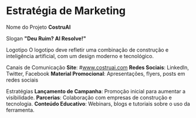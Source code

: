 # Estratégia de Marketing

Nome do Projeto
**CostruAI**

Slogan
**"Deu Ruim? AI Resolve!"**

Logotipo
O logotipo deve refletir uma combinação de construção e inteligência artificial, com um design moderno e tecnológico.

Canais de Comunicação
**Site**: #www.costruai.com
**Redes Sociais**: LinkedIn, Twitter, Facebook
**Material Promocional**: Apresentações, flyers, posts em redes sociais

Estratégias
**Lançamento de Campanha**: Promoção inicial para aumentar a visibilidade.
**Parcerias**: Colaboração com empresas de construção e tecnologia.
**Conteúdo Educativo**: Webinars, blogs e tutoriais sobre o uso da ferramenta.
